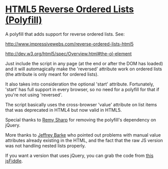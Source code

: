 # [HTML5 Reverse Ordered Lists (Polyfill)](http://www.impressivewebs.com/reverse-ordered-lists-html5/)

A polyfill that adds support for reverse ordered lists. See:

http://www.impressivewebs.com/reverse-ordered-lists-html5

http://dev.w3.org/html5/spec/Overview.html#the-ol-element

Just include the script in any page (at the end or after the DOM has loaded) and it will automagically make the 'reversed' attribute work on ordered lists (the attribute is only meant for ordered lists).

It also takes into consideration the optional 'start' attribute. Fortunately, 'start' has full support in every browser, so no need for a polyfill for that if you're not using 'reversed'.

The script basically uses the cross-browser 'value' attribute on list items that was deprecated in HTML4 but now valid in HTML5.

Special thanks to <a href="http://remysharp.com/">Remy Sharp</a> for removing the polyfill's dependency on jQuery.

More thanks to <a href="http://jeffreybarke.net/">Jeffrey Barke</a> who pointed out problems with manual value attributes already existing in the HTML, and the fact that the raw JS version was not handling nested lists properly.

If you want a version that uses jQuery, you can grab the code from <a href="http://jsfiddle.net/ImpressiveWebs/h4JcL/51/">this jsFiddle</a>.
